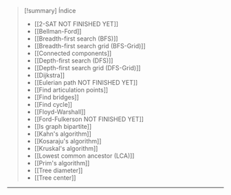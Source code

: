 > [!summary] Índice
> - [[2-SAT NOT FINISHED YET]]
> - [[Bellman-Ford]]
> - [[Breadth-first search (BFS)]]
> - [[Breadth-first search grid (BFS-Grid)]]
> - [[Connected components]]
> - [[Depth-first search (DFS)]]
> - [[Depth-first search grid (DFS-Grid)]]
> - [[Dijkstra]]
> - [[Eulerian path NOT FINISHED YET]]
> - [[Find articulation points]]
> - [[Find bridges]]
> - [[Find cycle]]
> - [[Floyd-Warshall]]
> - [[Ford-Fulkerson NOT FINISHED YET]]
> - [[Is graph bipartite]]
> - [[Kahn's algorithm]]
> - [[Kosaraju's algorithm]]
> - [[Kruskal's algorithm]]
> - [[Lowest common ancestor (LCA)]]
> - [[Prim's algorithm]]
> - [[Tree diameter]]
> - [[Tree center]]

---